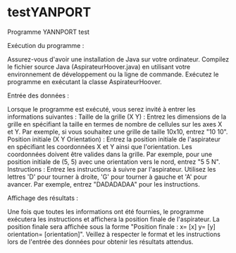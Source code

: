 # testYANPORT
Programme YANNPORT test 

Exécution du programme :

Assurez-vous d'avoir une installation de Java sur votre ordinateur.
Compilez le fichier source Java (AspirateurHoover.java) en utilisant votre environnement de développement ou la ligne de commande.
Exécutez le programme en exécutant la classe AspirateurHoover.

Entrée des données :

Lorsque le programme est exécuté, vous serez invité à entrer les informations suivantes :
Taille de la grille (X Y) : Entrez les dimensions de la grille en spécifiant la taille en termes de nombre de cellules sur les axes X et Y. Par exemple, si vous souhaitez une grille de taille 10x10, entrez "10 10".
Position initiale (X Y Orientation) : Entrez la position initiale de l'aspirateur en spécifiant les coordonnées X et Y ainsi que l'orientation. Les coordonnées doivent être valides dans la grille. Par exemple, pour une position initiale de (5, 5) avec une orientation vers le nord, entrez "5 5 N".
Instructions : Entrez les instructions à suivre par l'aspirateur. Utilisez les lettres 'D' pour tourner à droite, 'G' pour tourner à gauche et 'A' pour avancer. Par exemple, entrez "DADADADAA" pour les instructions.

Affichage des résultats :

Une fois que toutes les informations ont été fournies, le programme exécutera les instructions et affichera la position finale de l'aspirateur.
La position finale sera affichée sous la forme "Position finale : x= [x] y= [y] orientation= [orientation]".
Veillez à respecter le format et les instructions lors de l'entrée des données pour obtenir les résultats attendus.
